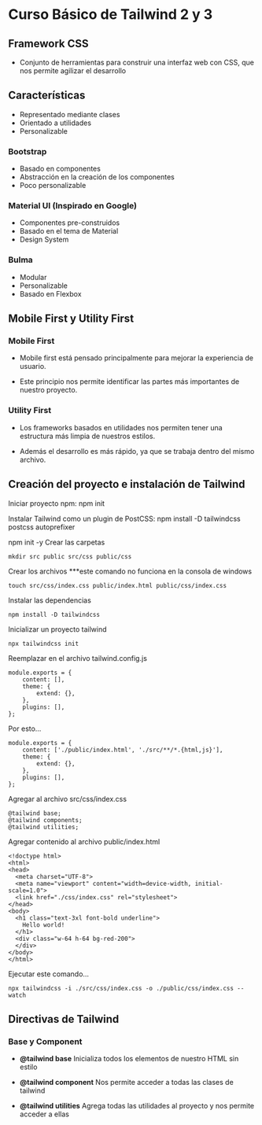 # Curso Básico de Tailwind 2 y 3

## Framework CSS
- Conjunto de herramientas para construir una interfaz web con CSS, que nos permite agilizar el desarrollo

## Características
- Representado mediante clases
- Orientado a utilidades
- Personalizable

### Bootstrap
- Basado en componentes
- Abstracción en la creación de los componentes
- Poco personalizable

### Material UI (Inspirado en Google)
- Componentes pre-construidos
- Basado en el tema de Material
- Design System

### Bulma
- Modular
- Personalizable
- Basado en Flexbox

## Mobile First y Utility First

### Mobile First
- Mobile first está pensado principalmente para mejorar la experiencia de usuario.

- Este principio nos permite identificar las partes más importantes de nuestro proyecto.

### Utility First
- Los frameworks basados en utilidades nos permiten tener una estructura más limpia de nuestros estilos.

- Además el desarrollo es más rápido, ya que se trabaja dentro del mismo archivo.

## Creación del proyecto e instalación de Tailwind

Iniciar proyecto npm: npm init

Instalar Tailwind como un plugin de PostCSS: npm install -D tailwindcss postcss autoprefixer

 npm init -y
Crear las carpetas

    mkdir src public src/css public/css
Crear los archivos ***este comando no funciona en la consola de windows

    touch src/css/index.css public/index.html public/css/index.css
Instalar las dependencias

    npm install -D tailwindcss
Inicializar un proyecto tailwind

    npx tailwindcss init
Reemplazar en el archivo tailwind.config.js

    module.exports = {
        content: [],
        theme: {
            extend: {},
        },
        plugins: [],
    };
Por esto…

    module.exports = {
        content: ['./public/index.html', './src/**/*.{html,js}'],
        theme: {
            extend: {},
        },
        plugins: [],
    };
Agregar al archivo src/css/index.css

    @tailwind base;
    @tailwind components;
    @tailwind utilities;
Agregar contenido al archivo public/index.html

    <!doctype html>
    <html>
    <head>
      <meta charset="UTF-8">
      <meta name="viewport" content="width=device-width, initial-scale=1.0">
      <link href="./css/index.css" rel="stylesheet">
    </head>
    <body>
      <h1 class="text-3xl font-bold underline">
        Hello world!
      </h1>
      <div class="w-64 h-64 bg-red-200">
      </div>
    </body>
    </html>
Ejecutar este comando…

    npx tailwindcss -i ./src/css/index.css -o ./public/css/index.css --watch

## Directivas de Tailwind
### Base y Component
- **@tailwind base**
Inicializa todos los elementos de nuestro HTML sin estilo

- **@tailwind component**
Nos permite acceder a todas las clases de tailwind

- **@tailwind utilities**
Agrega todas las utilidades al proyecto y nos permite acceder a ellas